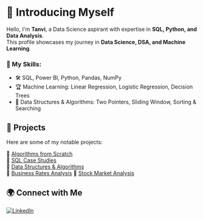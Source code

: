 # 👋 Introducing Myself

Hello, I'm **Tanvi**, a Data Science aspirant with expertise in **SQL, Python, and Data Analysis**.  
This profile showcases my journey in **Data Science, DSA, and Machine Learning**.  

### 🔹 My Skills:
- 🛠 SQL, Power BI, Python, Pandas, NumPy
- 🏆 Machine Learning: Linear Regression, Logistic Regression, Decision Trees
- 🚀 Data Structures & Algorithms: Two Pointers, Sliding Window, Sorting & Searching

## 📂 Projects
Here are some of my notable projects:

🔹 [Algorithms from Scratch](https://github.com/tanvi2020/Algorithms_from_scratch)  
🔹 [SQL Case Studies](https://github.com/tanvi2020/SQL-Projects)  
🔹 [Data Structures & Algorithms](https://github.com/tanvi2020/DSA-using-Python)  
🔹 [Business Rates Analysis](https://github.com/tanvi2020/Business-Rates-Analysis.git) 
🔹 [Stock Market Analysis](https://github.com/tanvi2020/Stock-Market-Analysis.git)  

## 🌍 Connect with Me
[![LinkedIn](https://img.shields.io/badge/LinkedIn-0077B5?style=for-the-badge&logo=linkedin&logoColor=white)](www.linkedin.com/in/tanvi-ranganekar-7a57861b3)
  

